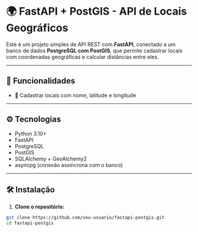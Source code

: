 # 🌍 FastAPI + PostGIS - API de Locais Geográficos

Este é um projeto simples de API REST com **FastAPI**, conectado a um banco de dados **PostgreSQL com PostGIS**, que permite cadastrar locais com coordenadas geográficas e calcular distâncias entre eles.

---

## 🚀 Funcionalidades

- 📌 Cadastrar locais com nome, latitude e longitude
---

## ⚙️ Tecnologias

- Python 3.10+
- FastAPI
- PostgreSQL
- PostGIS
- SQLAlchemy + GeoAlchemy2
- asyncpg (conexão assíncrona com o banco)

---

## 🛠️ Instalação

1. **Clone o repositório:**
```bash
git clone https://github.com/seu-usuario/fastapi-postgis.git
cd fastapi-postgis
